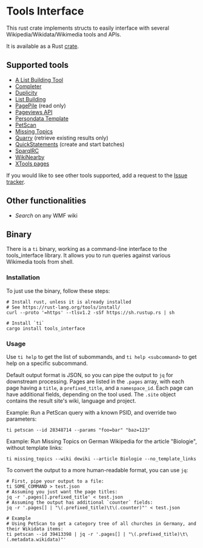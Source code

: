 # Tools Interface

This rust crate implements structs to easily interface with several Wikipedia/Wikidata/Wikimedia tools and APIs.

It is available as a Rust [crate](https://crates.io/crates/tools_interface).

## Supported tools

- [A List Building Tool](https://a-list-bulding-tool.toolforge.org/)
- [Completer](https://completer.toolforge.org/)
- [Duplicity](https://wikidata-todo.toolforge.org/duplicity/)
- [List Building](https://list-building.toolforge.org)
- [PagePile](https://pagepile.toolforge.org/) (read only)
- [Pageviews API](https://wikitech.wikimedia.org/wiki/Analytics/AQS/Pageviews)
- [Persondata Template](https://persondata.toolforge.org/vorlagen/)
- [PetScan](https://petscan.wmflabs.org/)
- [Missing Topics](https://missingtopics.toolforge.org/)
- [Quarry](https://quarry.wmcloud.org/) (retrieve existing results only)
- [QuickStatements](https://quickstatements.toolforge.org/) (create and start batches)
- [SparqlRC](https://wikidata-todo.toolforge.org/sparql_rc.php)
- [WikiNearby](https://wikinearby.toolforge.org/)
- [XTools pages](https://xtools.wmcloud.org/pages)

If you would like to see other tools supported, add a request to the [Issue tracker](https://github.com/magnusmanske/tools_interface/issues).

## Other functionalities

- *Search* on any WMF wiki

## Binary

There is a `ti` binary, working as a command-line interface to the tools_interface library.
It allows you to run queries against various Wikimedia tools from shell.

### Installation
To just use the binary, follow these steps:
```
# Install rust, unless it is already installed
# See https://rust-lang.org/tools/install/
curl --proto '=https' --tlsv1.2 -sSf https://sh.rustup.rs | sh

# Install `ti`
cargo install tools_interface
```

### Usage
Use `ti help` to get the list of subommands,
and `ti help <subcommand>` to get help on a specific subcommand.

Default output format is JSON, so you can pipe the output to `jq` for downstream processing.
Pages are listed in the `.pages` array, with each page having a `title`, a `prefixed_title`, and a `namespace_id`.
Each page can have additional fields, depending on the tool used.
The `.site` object contains the result site's wiki, language and project.

Example: Run a PetScan query with a known PSID, and override two parameters:

```shell
ti petscan --id 28348714 --params "foo=bar" "baz=123"
```

Example: Run Missing Topics on German Wikipedia for the article "Biologie", without template links:

```shell
ti missing_topics --wiki dewiki --article Biologie --no_template_links
```

To convert the output to a more human-readable format, you can use `jq`:

```shell
# First, pipe your output to a file:
ti SOME_COMMAND > test.json
# Assuming you just want the page titles:
jq -r '.pages[].prefixed_title' < test.json
# Assuming the output has additional `counter` fields:
jq -r '.pages[] | "\(.prefixed_title)\t\(.counter)"' < test.json

# Example
# Using PetScan to get a category tree of all churches in Germany, and their Wikidata items:
ti petscan --id 39413398 | jq -r '.pages[] | "\(.prefixed_title)\t\(.metadata.wikidata)"'
```
